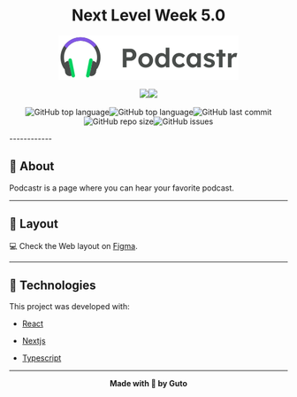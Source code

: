 <h1 align="center">Next Level Week 5.0</h1>
<p align="center">
<img src="./public/logo.svg"/>



<div align="center">
<img src="https://img.shields.io/badge/ROCKETSEAT-NLW%205.0-5965e0?style=for-the-badge&logo=appveyor"/><img src="https://img.shields.io/badge/LICENSE-MIT-5965e0?style=for-the-badge&logo=appveyor" />

![GitHub top language](https://img.shields.io/github/languages/count/labarro/podcastrnext?color=5965e0&&style=for-the-badge&logo=appveyor)![GitHub top language](https://img.shields.io/github/languages/top/labarro/podcastrnext?color=5965e0&&style=for-the-badge&logo=appveyor)![GitHub last commit](https://img.shields.io/github/last-commit/labarro/podcastrnext?color=5965e0&&style=for-the-badge&logo=appveyor)![GitHub repo size](https://img.shields.io/github/repo-size/labarro/podcastrnext?color=5965e0&&style=for-the-badge&logo=appveyor)![GitHub issues](https://img.shields.io/github/issues/labarro/podcastrnext?color=5965e0&&style=for-the-badge&logo=appveyor)
</div>
------------

<h2>📖 About</h2>

Podcastr is a page where you can hear your favorite podcast.

------------
<h2>🔖 Layout</h2>
<div align="justify">

💻 Check the Web layout on <a href="https://www.figma.com/file/is9KGod2KJ8eINasYTA0ad/Podcastr?node-id=160%3A2761">Figma</a>.


------------

<h2>🚀 Technologies</h2>

This project was developed with:

- [React](https://reactjs.org/ "React")
  
- [Nextjs](https://nextjs.org/ "Nextjs")

- [Typescript](https://www.typescriptlang.org/ "Typescript")

------------
<footer align="center">
 <strong align="center">Made with 💜 by Guto </strong>
</footer>
